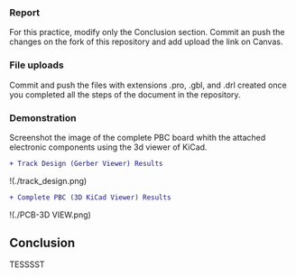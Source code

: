 ### Report
For this practice, modify only the Conclusion section. Commit an push the changes on the fork of this repository and add
upload the link on Canvas.

### File uploads
Commit and push the files with extensions .pro, .gbl, and .drl  created once you completed all the steps of the document in the repository.

### Demonstration
Screenshot the image of the complete PBC board whith the attached electronic components using the 3d viewer of KiCad.
```diff
+ Track Design (Gerber Viewer) Results
```
!(./track_design.png)

```diff
+ Complete PBC (3D KiCad Viewer) Results
```
!(./PCB-3D VIEW.png)


## Conclusion

TESSSST
